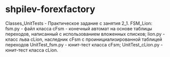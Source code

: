 shpilev-forexfactory
====================
Classes_UnitTests - Практическое задание с занятия 2_1.
FSM_Lion:
    fsm.py - файл класса cFsm - конечный автомат на основе таблицы переходов, написанный с использованием вложенных списков;
    lion.py - класс льва cLion, наследник cFsm с проинициализированной таблицей переходов
    UnitTest_fsm.py - юнит-тест класса cFsm;
    UnitTest_cLion.py - юнит-тест класса cLion.
